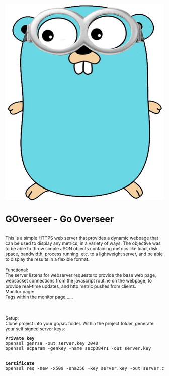 ![alt text](https://github.com/klaxxon/goverseer/raw/master/gopher.png "Logo Title Text 1")
# GOverseer - Go Overseer
<br/>
This is a simple HTTPS web server that provides a dynamic webpage that can be used to display any metrics, in a variety of ways.  The objective was to be able to throw simple JSON objects containing metrics like load, disk space, bandwidth, process running, etc. to a lightweight server, and be able to display the results in a flexible format.
<br/>
<br/>
Functional:<br/>
The server listens for webserver requests to provide the base web page, websocket connections from the javascript routine on the webpage, to provide real-time updates, and http metric pushes from clients.
<br/>
Monitor page:<br/>
Tags within the monitor page......
<br/>
<br/>
<br/>
<br/>
Setup:<br/>
Clone project into your go/src folder.
Within the project folder, generate your self signed server keys:
<br/>
<pre>
<B>Private key</b>
openssl genrsa -out server.key 2048
openssl ecparam -genkey -name secp384r1 -out server.key
<br/>
<b>Certificate</b>
openssl req -new -x509 -sha256 -key server.key -out server.crt -days 3650
</pre>
